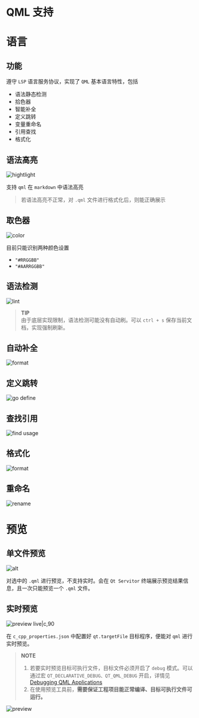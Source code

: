 # QML 支持

# 语言

## 功能

遵守 `LSP` 语言服务协议，实现了 `QML` 基本语言特性，包括
- 语法静态检测
- 拾色器
- 智能补全
- 定义跳转
- 变量重命名
- 引用查找
- 格式化


## 语法高亮

![hightlight](../image/highlight.png)

支持 `qml` 在 `markdown` 中语法高亮

> 若语法高亮不正常，对 `.qml` 文件进行格式化后，则能正确展示


## 取色器

![color](../git/color.gif)

目前只能识别两种颜色设置
- `"#RRGGBB"`
- `"#AARRGGBB"`

## 语法检测

![lint](../git/lint.gif)

> **TIP** </br>
> 由于底层实现限制，语法检测可能没有自动刷。可以 `ctrl + s` 保存当前文档，实现强制刷新。

## 自动补全

![format](../git/complete.gif)


## 定义跳转

![go define](../git/godefine.gif)


## 查找引用

![find usage](../git/findusage.gif)

## 格式化

![format](../git/format.gif)

## 重命名

![rename](../git/rename.gif)

# 预览
## 单文件预览

![alt](../image/previewFile.jpg)

对选中的 `.qml` 进行预览，不支持实时。会在 `Qt Servitor` 终端展示预览结果信息，且一次只能预览一个 `.qml` 文件。

## 实时预览


![preview live|c,90](../git/previewlive.gif)


在 `c_cpp_properties.json` 中配置好 `qt.targetFile` 目标程序，便能对 `qml` 进行实时预览。

> **NOTE** </br>
> 1. 若要实时预览目标可执行文件，目标文件必须开启了 `debug` 模式。可以通过宏 `QT_DECLARATIVE_DEBUG、QT_QML_DEBUG` 开启，详情见 [Debugging QML Applications](https://doc.qt.io/qt-6/qtquick-debugging.html)
> 2. 在使用预览工具前，**需要保证工程项目能正常编译、目标可执行文件可运行。**

![preview ](../image/previewConfig.png)





